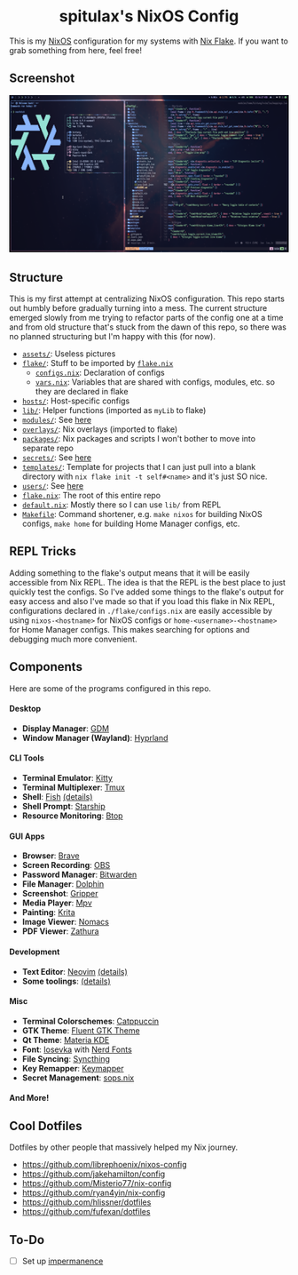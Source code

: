 <h1 align="center">spitulax's NixOS Config</h1>

This is my [NixOS](https://nixos.org/) configuration for my systems with
[Nix Flake](https://nixos.wiki/wiki/Flakes). If you want to grab something from here, feel free!

## Screenshot

![](./assets/screenshot.png)

## Structure

This is my first attempt at centralizing NixOS configuration. This repo starts out humbly before
gradually turning into a mess. The current structure emerged slowly from me trying to refactor parts
of the config one at a time and from old structure that's stuck from the dawn of this repo, so there
was no planned structuring but I'm happy with this (for now).

- [`assets/`](./assets): Useless pictures
- [`flake/`](./flake): Stuff to be imported by [`flake.nix`](./flake.nix)
  - [`configs.nix`](./flake/configs.nix): Declaration of configs
  - [`vars.nix`](./flake/vars.nix): Variables that are shared with configs, modules, etc. so they
    are declared in flake
- [`hosts/`](./hosts): Host-specific configs
- [`lib/`](./lib): Helper functions (imported as `myLib` to flake)
- [`modules/`](./modules): See [here](./modules/README.md)
- [`overlays/`](./overlays): Nix overlays (imported to flake)
- [`packages/`](./packages): Nix packages and scripts I won't bother to move into separate repo
- [`secrets/`](./secrets): See [here](./secrets/README.md)
- [`templates/`](./templates): Template for projects that I can just pull into a blank directory
  with `nix flake init -t self#<name>` and it's just SO nice.
- [`users/`](./users): See [here](./users/README.md)
- [`flake.nix`](./flake.nix): The root of this entire repo
- [`default.nix`](./default.nix): Mostly there so I can use `lib/` from REPL
- [`Makefile`](./Makefile): Command shortener, e.g. `make nixos` for building NixOS configs,
  `make home` for building Home Manager configs, etc.

## REPL Tricks

Adding something to the flake's output means that it will be easily accessible from Nix REPL. The
idea is that the REPL is the best place to just quickly test the configs. So I've added some things
to the flake's output for easy access and also I've made so that if you load this flake in Nix REPL,
configurations declared in `./flake/configs.nix` are easily accessible by using `nixos-<hostname>`
for NixOS configs or `home-<username>-<hostname>` for Home Manager configs. This makes searching for
options and debugging much more convenient.

## Components

Here are some of the programs configured in this repo.

#### Desktop

- **Display Manager**: [GDM]
- **Window Manager (Wayland)**: [Hyprland]

#### CLI Tools

- **Terminal Emulator**: [Kitty]
- **Terminal Multiplexer**: [Tmux]
- **Shell**: [Fish] [(details)](./modules/home/bintang/cli/fish)
- **Shell Prompt**: [Starship]
- **Resource Monitoring**: [Btop]

#### GUI Apps

- **Browser**: [Brave]
- **Screen Recording**: [OBS]
- **Password Manager**: [Bitwarden]
- **File Manager**: [Dolphin]
- **Screenshot**: [Gripper]
- **Media Player**: [Mpv]
- **Painting**: [Krita]
- **Image Viewer**: [Nomacs]
- **PDF Viewer**: [Zathura]

#### Development

- **Text Editor**: [Neovim] [(details)](./modules/home/bintang/nvim)
- **Some toolings**: [(details)](./modules/home/bintang/dev)

#### Misc

- **Terminal Colorschemes**: [Catppuccin]
- **GTK Theme**: [Fluent GTK Theme]
- **Qt Theme**: [Materia KDE]
- **Font**: [Iosevka] with [Nerd Fonts]
- **File Syncing**: [Syncthing]
- **Key Remapper**: [Keymapper]
- **Secret Management**: [sops.nix]

#### And More!

## Cool Dotfiles

Dotfiles by other people that massively helped my Nix journey.

- <https://github.com/librephoenix/nixos-config>
- <https://github.com/jakehamilton/config>
- <https://github.com/Misterio77/nix-config>
- <https://github.com/ryan4yin/nix-config>
- <https://github.com/hlissner/dotfiles>
- <https://github.com/fufexan/dotfiles>

## To-Do

- [ ] Set up [impermanence](https://github.com/nix-community/impermanence)

[SDDM]: https://github.com/sddm/sddm
[Kitty]: https://github.com/kovidgoyal/kitty
[Fish]: https://github.com/fish-shell/fish-shell
[Starship]: https://github.com/starship/starship
[Btop]: https://github.com/aristocratos/btop
[Brave]: https://brave.com/
[OBS]: https://obsproject.com/
[Bitwarden]: https://bitwarden.com/
[Neovim]: https://github.com/neovim/neovim
[Godot Engine]: https://github.com/godotengine/godot
[Catppuccin]: https://github.com/catppuccin/catppuccin
[Iosevka]: https://github.com/be5invis/Iosevka
[Nerd Fonts]: https://github.com/ryanoasis/nerd-fonts
[Syncthing]: https://github.com/syncthing/syncthing
[Keymapper]: https://github.com/houmain/keymapper
[Hyprland]: https://github.com/hyprwm/Hyprland
[Tmux]: https://github.com/tmux/tmux
[Dolphin]: https://apps.kde.org/dolphin
[Gripper]: https://github.com/spitulax/gripper
[Mpv]: https://mpv.io/
[Krita]: https://krita.org/
[Nomacs]: https://nomacs.org/
[Zathura]: https://git.pwmt.org/pwmt/zathura
[GDM]: https://wiki.gnome.org/Projects/GDM
[Fluent GTK Theme]: https://github.com/vinceliuice/Fluent-gtk-theme
[Materia KDE]: https://github.com/PapirusDevelopmentTeam/materia-kde
[sops.nix]: https://github.com/Mic92/sops-nix
